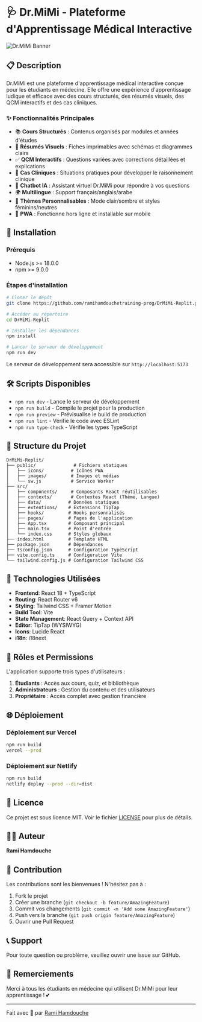 # 🩺 Dr.MiMi - Plateforme d'Apprentissage Médical Interactive

![Dr.MiMi Banner](https://via.placeholder.com/1200x300/FF69B4/FFFFFF?text=Dr.MiMi+-+Votre+Compagne+d%27Apprentissage+M%C3%A9dical)

## 📋 Description

Dr.MiMi est une plateforme d'apprentissage médical interactive conçue pour les étudiants en médecine. Elle offre une expérience d'apprentissage ludique et efficace avec des cours structurés, des résumés visuels, des QCM interactifs et des cas cliniques.

### ✨ Fonctionnalités Principales

- 📚 **Cours Structurés** : Contenus organisés par modules et années d'études
- 📝 **Résumés Visuels** : Fiches imprimables avec schémas et diagrammes clairs
- ✅ **QCM Interactifs** : Questions variées avec corrections détaillées et explications
- 🏥 **Cas Cliniques** : Situations pratiques pour développer le raisonnement clinique
- 🤖 **Chatbot IA** : Assistant virtuel Dr.MiMi pour répondre à vos questions
- 🌍 **Multilingue** : Support français/anglais/arabe
- 🎨 **Thèmes Personnalisables** : Mode clair/sombre et styles féminins/neutres
- 📱 **PWA** : Fonctionne hors ligne et installable sur mobile

## 🚀 Installation

### Prérequis

- Node.js >= 18.0.0
- npm >= 9.0.0

### Étapes d'installation

```bash
# Cloner le dépôt
git clone https://github.com/ramihamdouchetraining-prog/DrMiMi-Replit.git

# Accéder au répertoire
cd DrMiMi-Replit

# Installer les dépendances
npm install

# Lancer le serveur de développement
npm run dev
```

Le serveur de développement sera accessible sur `http://localhost:5173`

## 🛠️ Scripts Disponibles

- `npm run dev` - Lance le serveur de développement
- `npm run build` - Compile le projet pour la production
- `npm run preview` - Prévisualise le build de production
- `npm run lint` - Vérifie le code avec ESLint
- `npm run type-check` - Vérifie les types TypeScript

## 📁 Structure du Projet

```
DrMiMi-Replit/
├── public/              # Fichiers statiques
│   ├── icons/          # Icônes PWA
│   ├── images/         # Images et médias
│   └── sw.js           # Service Worker
├── src/
│   ├── components/     # Composants React réutilisables
│   ├── contexts/       # Contextes React (Thème, Langue)
│   ├── data/          # Données statiques
│   ├── extentions/    # Extensions TipTap
│   ├── hooks/         # Hooks personnalisés
│   ├── pages/         # Pages de l'application
│   ├── App.tsx        # Composant principal
│   ├── main.tsx       # Point d'entrée
│   └── index.css      # Styles globaux
├── index.html         # Template HTML
├── package.json       # Dépendances
├── tsconfig.json      # Configuration TypeScript
├── vite.config.ts     # Configuration Vite
└── tailwind.config.js # Configuration Tailwind CSS
```

## 🎨 Technologies Utilisées

- **Frontend**: React 18 + TypeScript
- **Routing**: React Router v6
- **Styling**: Tailwind CSS + Framer Motion
- **Build Tool**: Vite
- **State Management**: React Query + Context API
- **Editor**: TipTap (WYSIWYG)
- **Icons**: Lucide React
- **i18n**: i18next

## 👥 Rôles et Permissions

L'application supporte trois types d'utilisateurs :

1. **Étudiants** : Accès aux cours, quiz, et bibliothèque
2. **Administrateurs** : Gestion du contenu et des utilisateurs
3. **Propriétaire** : Accès complet avec gestion financière

## 🌐 Déploiement

### Déploiement sur Vercel

```bash
npm run build
vercel --prod
```

### Déploiement sur Netlify

```bash
npm run build
netlify deploy --prod --dir=dist
```

## 📄 Licence

Ce projet est sous licence MIT. Voir le fichier [LICENSE](LICENSE) pour plus de détails.

## 👨‍💻 Auteur

**Rami Hamdouche**

## 🤝 Contribution

Les contributions sont les bienvenues ! N'hésitez pas à :

1. Fork le projet
2. Créer une branche (`git checkout -b feature/AmazingFeature`)
3. Commit vos changements (`git commit -m 'Add some AmazingFeature'`)
4. Push vers la branche (`git push origin feature/AmazingFeature`)
5. Ouvrir une Pull Request

## 📞 Support

Pour toute question ou problème, veuillez ouvrir une issue sur GitHub.

## 🙏 Remerciements

Merci à tous les étudiants en médecine qui utilisent Dr.MiMi pour leur apprentissage ! 💕

---

Fait avec 💖 par [Rami Hamdouche](https://github.com/ramihamdouchetraining-prog)

